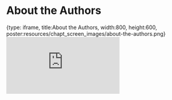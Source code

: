 # About the Authors
 
{type: iframe, title:About the Authors, width:800, height:600, poster:resources/chapt_screen_images/about-the-authors.png}
![](https://b7m.github.io/Developing-Data-Products/no_toc/about-the-authors.html)
 

 

